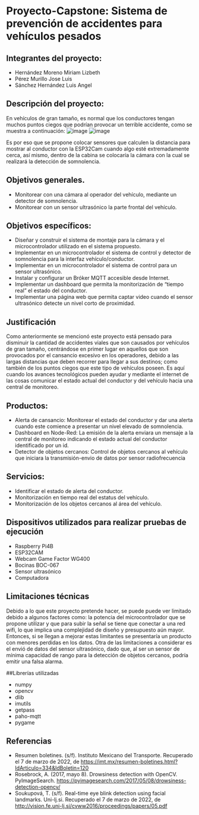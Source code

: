 # Proyecto-Capstone: Sistema de prevención de accidentes para vehículos pesados

## Integrantes del proyecto:
* Hernández Moreno Miriam Lizbeth
* Pérez Murillo Jose Luis
* Sánchez Hernández Luis Angel

## Descripción del proyecto: 
En vehículos de gran tamaño, es normal que los conductores tengan muchos puntos ciegos que podrían provocar un terrible accidente, como se muestra a continuación:
![image](https://user-images.githubusercontent.com/57678190/156950314-4c2b821d-7d2b-4de2-8325-ccd1cd20b200.png)
![image](https://user-images.githubusercontent.com/57678190/156950545-39770f57-90d2-4898-b916-ad370149adad.png)

Es por eso que se propone colocar sensores que calculen la distancia para mostrar al conductor con la ESP32Cam cuando algo esté extremadamente cerca, así mismo, dentro de la cabina se colocaría la cámara con la cual se realizará la detección de somnolencia.

## Objetivos generales.
* Monitorear con una cámara al operador del vehículo, mediante un detector de somnolencia.
* Monitorear con un sensor ultrasónico la parte frontal del vehículo. 

## Objetivos específicos:
* Diseñar y construir el sistema de montaje para la cámara y el microcontrolador utilizado en el sistema propuesto.
* Implementar en un microcontrolador el sistema de control y detector de somnolencia para la interfaz vehículo/conductor.
* Implementar en un microcontrolador el sistema de control para un sensor ultrasónico.
* Instalar y configurar un Bróker MQTT accesible desde Internet.
* Implementar un dashboard que permita la monitorización de “tiempo real” el estado del conductor.
* Implementar una página web que permita captar video cuando el sensor ultrasónico detecte un nivel corto de proximidad.

## Justificación

Como anteriormente se mencionó este proyecto está pensado para disminuir la cantidad de accidentes viales que son causados por vehículos de gran tamaño, centrándose en primer lugar en aquellos que son provocados por el cansancio excesivo en los operadores, debido a las largas distancias que deben recorrer para llegar a sus destinos; como también de los puntos ciegos que este tipo de vehículos poseen.
Es aquí cuando los avances tecnológicos pueden ayudar y mediante el internet de las cosas comunicar el estado actual del conductor y del vehículo hacia una central de monitoreo.

## Productos:
* Alerta de cansancio: Monitorear el estado del conductor y dar una alerta cuando este comience a presentar un nivel elevado de somnolencia. 
* Dashboard en Node-Red: La emisión de la alerta enviara un mensaje a la central de monitoreo indicando el estado actual del conductor identificado por un id.
* Detector de objetos cercanos: Control de objetos cercanos al vehículo que iniciara la transmisión-envio de datos por sensor radiofrecuencia

## Servicios:
* Identificar el estado de alerta del conductor.
* Monitorización en tiempo real del estatus del vehículo.
* Monitorización de los objetos cercanos al área del vehículo.


## Dispositivos utilizados para realizar pruebas de ejecución
* Raspberry Pi4B
* ESP32CAM
* Webcam Game Factor WG400
* Bocinas BOC-067
* Sensor ultrasónico
* Computadora

## Limitaciones técnicas
Debido a lo que este proyecto pretende hacer, se puede puede ver limitado debido a algunos factores como: la potencia del microcontrolador que se propone utilizar y que para subir la señal se tiene que conectar a una red wifi, lo que implica una complejidad de diseño y presupuesto aún mayor. Entonces, si se llegan a mejorar estas limitantes se presentaría un producto con menores perdidas en los datos.
Otra de las limitaciones a considerar es el envió de datos del sensor ultrasónico, dado que, al ser un sensor de mínima capacidad de rango para la detección de objetos cercanos, podría emitir una falsa alarma. 

##Librerías utilizadas
* numpy
* opencv
* dlib
* imutils
* getpass
* paho-mqtt
* pygame

## Referencias
* Resumen boletines. (s/f). Instituto Mexicano del Transporte. Recuperado el 7 de marzo de 2022, de https://imt.mx/resumen-boletines.html?IdArticulo=334&IdBoletin=120
* Rosebrock, A. (2017, mayo 8). Drowsiness detection with OpenCV. PyImageSearch. https://pyimagesearch.com/2017/05/08/drowsiness-detection-opencv/
* Soukupová, T. (s/f). Real-time eye blink detection using facial landmarks. Uni-lj.si. Recuperado el 7 de marzo de 2022, de http://vision.fe.uni-lj.si/cvww2016/proceedings/papers/05.pdf

